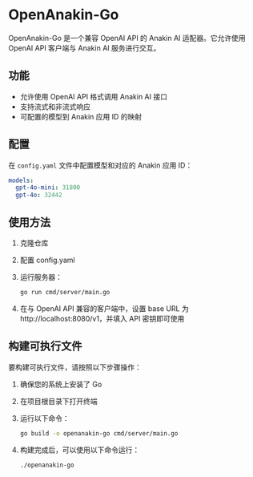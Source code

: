 # OpenAnakin-Go

OpenAnakin-Go 是一个兼容 OpenAI API 的 Anakin AI 适配器。它允许使用 OpenAI API 客户端与 Anakin AI 服务进行交互。

## 功能

- 允许使用 OpenAI API 格式调用 Anakin AI 接口
- 支持流式和非流式响应
- 可配置的模型到 Anakin 应用 ID 的映射

## 配置

在 `config.yaml` 文件中配置模型和对应的 Anakin 应用 ID：

```yaml
models:
  gpt-4o-mini: 31800
  gpt-4o: 32442
```

## 使用方法

1. 克隆仓库

2. 配置 config.yaml

3. 运行服务器：

    ```sh
    go run cmd/server/main.go
    ```

4. 在与 OpenAI API 兼容的客户端中，设置 base URL 为 http://localhost:8080/v1，并填入 API 密钥即可使用

## 构建可执行文件

要构建可执行文件，请按照以下步骤操作：

1. 确保您的系统上安装了 Go

2. 在项目根目录下打开终端

3. 运行以下命令：

    ```sh
    go build -o openanakin-go cmd/server/main.go
    ```

4. 构建完成后，可以使用以下命令运行：

    ```sh
    ./openanakin-go
    ```
